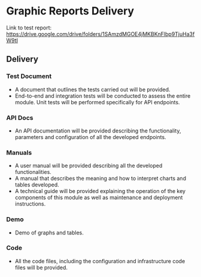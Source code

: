 # Graphic Reports Delivery

Link to test report: https://drive.google.com/drive/folders/1SAmzdMGOE4jMKBKnFlbp9TjuHa3fW9tI

## Delivery

### Test Document

- A document that outlines the tests carried out will be provided.
- End-to-end and integration tests will be conducted to assess the entire module. Unit tests will be performed specifically for API endpoints.

### API Docs

- An API documentation will be provided describing the functionality, parameters and configuration of all the developed endpoints.

### Manuals

- A user manual will be provided describing all the developed functionalities.
- A manual that describes the meaning and how to interpret charts and tables developed.
- A technical guide will be provided explaining the operation of the key components of this module as well as maintenance and deployment instructions.

### Demo

- Demo of graphs and tables.

### Code

- All the code files, including the configuration and infrastructure code files will be provided.
